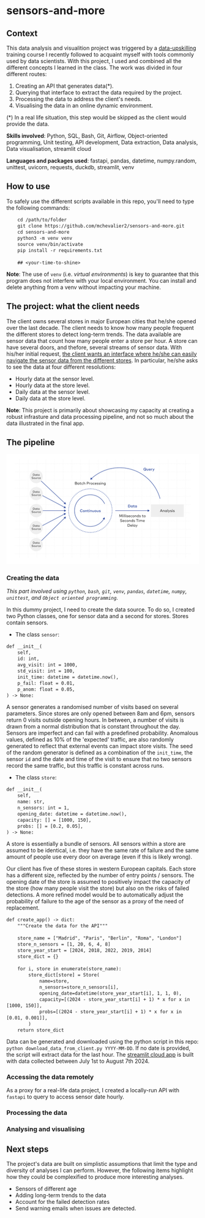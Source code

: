 # sensors-and-more

## Context

This data analysis and visualition project was triggered by a [data-upskilling](https://benjamin-dubreu.systeme.io/programme-data-upskilling) training course I recently followed to acquaint myself with tools commonly used by data scientists. With this project, I used and combined all the different concepts I learned in the class. The work was divided in four different routes:

1. Creating an API that generates data(*).
2. Querying that interface to extract the data required by the project.
3. Processing the data to address the client's needs.
4. Visualising the data in an online dynamic environment.

(*) In a real life situation, this step would be skipped as the client would provide the data.

**Skills involved**: Python, SQL, Bash, Git, Airflow, Object-oriented programming, Unit testing, API development, Data extraction, Data analysis, Data visualisation, streamlit cloud

**Languages and packages used**: fastapi, pandas, datetime, numpy.random, unittest, uvicorn, requests, duckdb, streamlit, venv



## How to use

To safely use the different scripts available in this repo, you'll need to type the following commands:

```
    cd /path/to/folder
    git clone https://github.com/mchevalier2/sensors-and-more.git
    cd sensors-and-more
    python3 -m venv venv
    source venv/bin/activate
    pip install -r requirements.txt

    ## <your-time-to-shine>
```

**Note**: The use of `venv` (i.e. _virtual environments_) is key to guarantee that this program does not interfere with your local environment. You can install and delete anything from a venv without impacting your machine.



## The project: what the client needs

The client owns several stores in major European cities that he/she opened over the last decade. The client needs to know how many people frequent the different stores to detect long-term trends. The data available are sensor data that count how many people enter a store per hour. A store can have several doors, and thefore, several streams of sensor data. With his/her initial request, [the client wants an interface where he/she can easily navigate the sensor data from the different stores](https://sensors-and-more.streamlit.app). In particular, he/she asks to see the data at four different resolutions:

- Hourly data at the sensor level.
- Hourly data at the store level.
- Daily data at the sensor level.
- Daily data at the store level.


**Note**: This project is primarily about showcasing my capacity at creating a robust infrasture and data processing pipeline, and not so much about the data illustrated in the final app.



## The pipeline

![The data analysis pipeline of this project](jungle/pipeline_diagram.png?raw=true "The data analysis pipeline of this project")


### Creating the data

_This part involved using `python`, `bash`, `git`, `venv`, `pandas`, `datetime`, `numpy`, `unittest`, and `Object oriented programming`._

In this dummy project, I need to create the data source. To do so, I created two Python classes, one for sensor data and a second for stores. Stores contain sensors.

- The class `sensor`:
```
def __init__(
    self,
    id: int,
    avg_visit: int = 1000,
    std_visit: int = 100,
    init_time: datetime = datetime.now(),
    p_fail: float = 0.01,
    p_anom: float = 0.05,
) -> None:
```
A sensor generates a randomised number of visits based on several parameters. Since stores are only opened between 8am and 6pm, sensors return 0 visits outside opening hours. In between, a number of visits is drawn from a normal distribution that is constant throughout the day. Sensors are imperfect and can fail with a predefined probability. Anomalous values, defined as 10% of the 'expected' traffic, are also randomly generated to reflect that external events can impact store visits. The seed of the random generator is defined as a combination of the `init_time`, the sensor `id` and the date and time of the visit to ensure that no two sensors record the same traffic, but this traffic is constant across runs.

- The class `store`:
```
def __init__(
    self,
    name: str,
    n_sensors: int = 1,
    opening_date: datetime = datetime.now(),
    capacity: [] = [1000, 150],
    probs: [] = [0.2, 0.05],
) -> None:
```
A store is essentially a bundle of sensors. All sensors within a store are assumed to be identical, i.e. they have the same rate of failure and the same amount of people use every door on average (even if this is likely wrong).


Our client has five of these stores in western European capitals. Each store has a different size, reflected by the number of entry points / sensors. The opening date of the store is assumed to positively impact the capacity of the store (how many people visit the store) but also on the risks of failed detections. A more refined model would be to automatically adjust the probability of failure to the age of the sensor as a proxy of the need of replacement.

```
def create_app() -> dict:
    """Create the data for the API"""

    store_name = ["Madrid", "Paris", "Berlin", "Roma", "London"]
    store_n_sensors = [1, 20, 6, 4, 8]
    store_year_start = [2024, 2018, 2022, 2019, 2014]
    store_dict = {}

    for i, store in enumerate(store_name):
        store_dict[store] = Store(
            name=store,
            n_sensors=store_n_sensors[i],
            opening_date=datetime(store_year_start[i], 1, 1, 0),
            capacity=[(2024 - store_year_start[i] + 1) * x for x in [1000, 150]],
            probs=[(2024 - store_year_start[i] + 1) * x for x in [0.01, 0.001]],
        )
    return store_dict
```

Data can be generated and downloaded using the python script in this repo: ```python download_data_from_client.py YYYY-MM-DD```. If no date is provided, the script will extract data for the last hour. The [streamlit cloud app](https://sensors-and-more.streamlit.app) is built with data collected between July 1st to August 7th 2024.




### Accessing the data remotely

<!---
_This part involved using `python`, `bash`, `git`, `venv`, `pandas`, `datetime`, `numpy`, `unittest`, and `Object oriented programming`._
-->

As a proxy for a real-life data project, I created a locally-run API with `fastapi` to query to access sensor date hourly.

### Processing the data

<!---
_This part involved using `python`, `bash`, `git`, `venv`, `pandas`, `datetime`, `numpy`, `unittest`, and `Object oriented programming`._
-->

### Analysing and visualising

<!---
_This part involved using `python`, `bash`, `git`, `venv`, `pandas`, `datetime`, `numpy`, `unittest`, and `Object oriented programming`._
-->

## Next steps

The project's data are built on simplistic assumptions that limit the type and diversity of analyses I can perform. However, the following items highlight how they could be complexified to produce more interesting analyses.

- Sensors of different age
- Adding long-term trends to the data
- Account for the failed detection rates
- Send warning emails when issues are detected.
